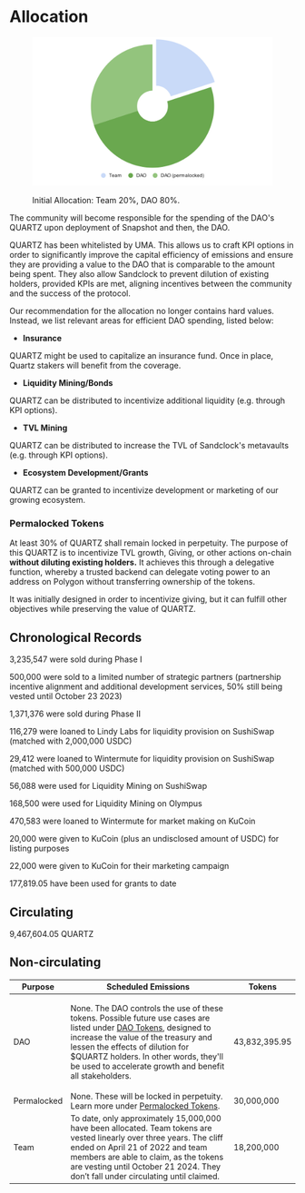 # Allocation



<figure><img src="../.gitbook/assets/chart.svg" alt=""><figcaption><p>Initial Allocation: Team 20%, DAO 80%.</p></figcaption></figure>

The community will become responsible for the spending of the DAO's QUARTZ upon deployment of Snapshot and then, the DAO.

QUARTZ has been whitelisted by UMA. This allows us to craft KPI options in order to significantly improve the capital efficiency of emissions and ensure they are providing a value to the DAO that is comparable to the amount being spent. They also allow Sandclock to prevent dilution of existing holders, provided KPIs are met, aligning incentives between the community and the success of the protocol.

&#x20;Our recommendation for the allocation no longer contains hard values. Instead, we list relevant areas for efficient DAO spending, listed below:

* **Insurance**

QUARTZ might be used to capitalize an insurance fund. Once in place, Quartz stakers will benefit from the coverage.

* **Liquidity Mining/Bonds**

QUARTZ can be distributed to incentivize additional liquidity (e.g. through KPI options).

* **TVL Mining**

QUARTZ can be distributed to increase the TVL of Sandclock's metavaults (e.g. through KPI options).

* **Ecosystem Development/Grants**

QUARTZ can be granted to incentivize development or marketing of our growing ecosystem.

### Permalocked Tokens

At least 30% of QUARTZ shall remain locked in perpetuity. The purpose of this QUARTZ is to incentivize TVL growth, Giving, or other actions on-chain **without diluting existing holders.** It achieves this through a delegative function, whereby a trusted backend can delegate voting power to an address on Polygon without transferring ownership of the tokens.

It was initially designed in order to incentivize giving, but it can fulfill other objectives while preserving the value of QUARTZ.

## Chronological Records

3,235,547 were sold during Phase I

500,000 were sold to a limited number of strategic partners (partnership incentive alignment and additional development services, 50% still being vested until October 23 2023)

1,371,376 were sold during Phase II

116,279 were loaned to Lindy Labs for liquidity provision on SushiSwap (matched with 2,000,000 USDC)

29,412 were loaned to Wintermute for liquidity provision on SushiSwap (matched with 500,000 USDC)

56,088 were used for Liquidity Mining on SushiSwap

168,500 were used for Liquidity Mining on Olympus

470,583 were loaned to Wintermute for market making on KuCoin

20,000 were given to KuCoin (plus an undisclosed amount of USDC) for listing purposes

22,000 were given to KuCoin for their marketing campaign

177,819.05 have been used for grants to date

## Circulating

9,467,604.05 QUARTZ

## Non-circulating

| Purpose     | Scheduled Emissions                                                                                                                                                                                                                                                                                                                     | Tokens        |
| ----------- | --------------------------------------------------------------------------------------------------------------------------------------------------------------------------------------------------------------------------------------------------------------------------------------------------------------------------------------- | ------------- |
| DAO         | <p>None. The DAO controls the use of these tokens. Possible future use cases are listed under <a href="allocation.md">DAO Tokens</a>, designed to increase the value of the treasury and lessen the effects of dilution for $QUARTZ holders. In other words, they'll be used to accelerate growth and benefit all stakeholders.<br></p> | 43,832,395.95 |
| Permalocked | None. These will be locked in perpetuity. Learn more under [Permalocked Tokens](allocation.md#permalocked-tokens)​.                                                                                                                                                                                                                     | 30,000,000    |
| Team        |  To date, only approximately 15,000,000 have been allocated. Team tokens are vested linearly over three years. The cliff ended on April 21 of 2022 and team members are able to claim, as the tokens are vesting until October 21 2024. They don’t fall under circulating until claimed.                                                | 18,200,000    |

